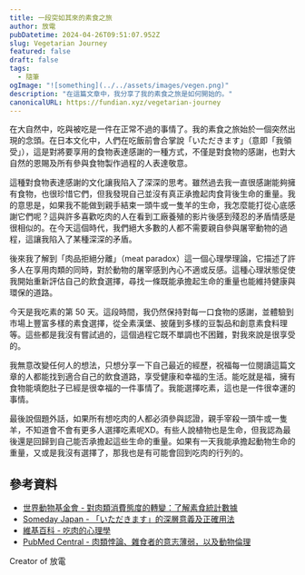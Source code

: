 ```yaml
---
title: 一段突如其來的素食之旅
author: 放電
pubDatetime: 2024-04-26T09:51:07.952Z
slug: Vegetarian Journey
featured: false
draft: false
tags:
  - 隨筆
ogImage: "![something](../../assets/images/vegen.png)"
description: "在這篇文章中，我分享了我的素食之旅是如何開始的。"
canonicalURL: https://fundian.xyz/vegetarian-journey
---
```


在大自然中，吃與被吃是一件在正常不過的事情了。我的素食之旅始於一個突然出現的念頭。在日本文化中，人們在吃飯前會合掌說「いただきます」（意即「我領受」），這是對將要享用的食物表達感謝的一種方式，不僅是對食物的感謝，也對大自然的恩賜及所有參與食物製作過程的人表達敬意。

這種對食物表達感謝的文化讓我陷入了深深的思考。雖然過去我一直很感謝能夠擁有食物，也很珍惜它們，但我發現自己並沒有真正承擔起肉食背後生命的重量。我的意思是，如果我不能做到親手結束一頭牛或一隻羊的生命，我怎麼能打從心底感謝它們呢？這與許多喜歡吃肉的人在看到工廠養殖的影片後感到殘忍的矛盾情感是很相似的。在今天這個時代，我們絕大多數的人都不需要親自參與屠宰動物的過程，這讓我陷入了某種深深的矛盾。

後來我了解到「肉品拒絕分離」（meat paradox）這一個心理學理論，它描述了許多人在享用肉類的同時，對於動物的屠宰感到內心不適或反感。這種心理狀態促使我開始重新評估自己的飲食選擇，尋找一條既能承擔起生命的重量也能維持健康與環保的道路。

今天是我吃素的第 50 天。這段時間，我仍然保持對每一口食物的感謝，並體驗到市場上豐富多樣的素食選擇，從全素漢堡、披薩到多樣的豆製品和創意素食料理等。這些都是我沒有嘗試過的，這個過程它既不單調也不困難，對我來說是很享受的。

我無意改變任何人的想法，只想分享一下自己最近的經歷，祝福每一位閱讀這篇文章的人都能找到適合自己的飲食道路，享受健康和幸福的生活。能吃就是福，擁有食物能填飽肚子已經是很幸福的一件事情了。我能選擇吃素，這也是一件很幸運的事情。

最後說個題外話，如果所有想吃肉的人都必須參與認證，親手宰殺一頭牛或一隻羊，不知道會不會有更多人選擇吃素呢XD。有些人說植物也是生命，但我認為最後還是回歸到自己能否承擔起這些生命的重量。如果有一天我能承擔起動物生命的重量，又或是我沒有選擇了，那我也是有可能會回到吃肉的行列的。

## 參考資料

- [世界動物基金會 - 對肉類消費態度的轉變：了解素食統計數據](https://worldanimalfoundation.org/advocate/vegetarian-statistics/)
- [Someday Japan - 「いただきます」的深層意義及正確用法](https://somedayjapan.com/the-deeper-meaning-and-correct-usage-of-itadakimasu/)
- [維基百科 - 吃肉的心理學](https://en.wikipedia.org/wiki/Psychology_of_eating_meat)
- [PubMed Central - 肉類悖論、雜食者的意志薄弱，以及動物倫理](https://www.ncbi.nlm.nih.gov/pmc/articles/PMC6940846/)


Creator of 放電


[def]: assets/images/vegen.png